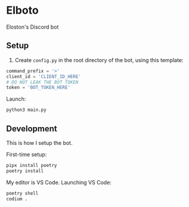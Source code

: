 # Elboto

Eloston's Discord bot

## Setup

1. Create `config.py` in the root directory of the bot, using this template:

```py
command_prefix = '>'
client_id = 'CLIENT_ID_HERE'
# DO NOT LEAK THE BOT TOKEN
token = 'BOT_TOKEN_HERE'
```

Launch:

```sh
python3 main.py
```

## Development

This is how I setup the bot.

First-time setup:

```sh
pipx install poetry
poetry install
```

My editor is VS Code. Launching VS Code:

```sh
poetry shell
codium .
```